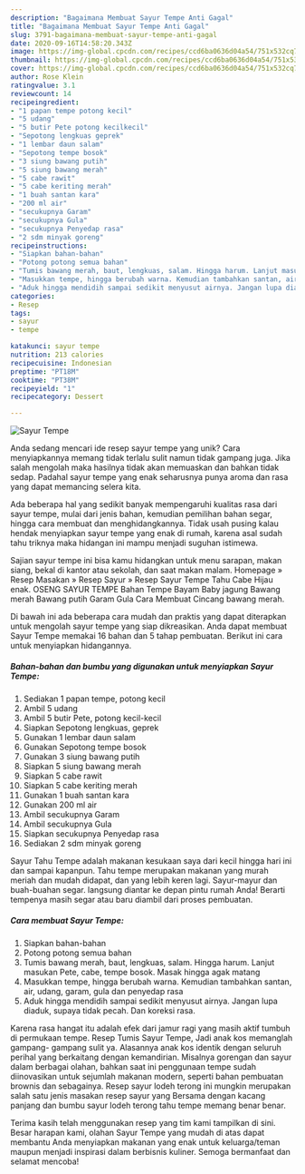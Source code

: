 ```yaml
---
description: "Bagaimana Membuat Sayur Tempe Anti Gagal"
title: "Bagaimana Membuat Sayur Tempe Anti Gagal"
slug: 3791-bagaimana-membuat-sayur-tempe-anti-gagal
date: 2020-09-16T14:58:20.343Z
image: https://img-global.cpcdn.com/recipes/ccd6ba0636d04a54/751x532cq70/sayur-tempe-foto-resep-utama.jpg
thumbnail: https://img-global.cpcdn.com/recipes/ccd6ba0636d04a54/751x532cq70/sayur-tempe-foto-resep-utama.jpg
cover: https://img-global.cpcdn.com/recipes/ccd6ba0636d04a54/751x532cq70/sayur-tempe-foto-resep-utama.jpg
author: Rose Klein
ratingvalue: 3.1
reviewcount: 14
recipeingredient:
- "1 papan tempe potong kecil"
- "5 udang"
- "5 butir Pete potong kecilkecil"
- "Sepotong lengkuas geprek"
- "1 lembar daun salam"
- "Sepotong tempe bosok"
- "3 siung bawang putih"
- "5 siung bawang merah"
- "5 cabe rawit"
- "5 cabe keriting merah"
- "1 buah santan kara"
- "200 ml air"
- "secukupnya Garam"
- "secukupnya Gula"
- "secukupnya Penyedap rasa"
- "2 sdm minyak goreng"
recipeinstructions:
- "Siapkan bahan-bahan"
- "Potong potong semua bahan"
- "Tumis bawang merah, baut, lengkuas, salam. Hingga harum. Lanjut masukan Pete, cabe, tempe bosok. Masak hingga agak matang"
- "Masukkan tempe, hingga berubah warna. Kemudian tambahkan santan, air, udang, garam, gula dan penyedap rasa"
- "Aduk hingga mendidih sampai sedikit menyusut airnya. Jangan lupa diaduk, supaya tidak pecah. Dan koreksi rasa."
categories:
- Resep
tags:
- sayur
- tempe

katakunci: sayur tempe 
nutrition: 213 calories
recipecuisine: Indonesian
preptime: "PT18M"
cooktime: "PT38M"
recipeyield: "1"
recipecategory: Dessert

---
```



![Sayur Tempe](https://img-global.cpcdn.com/recipes/ccd6ba0636d04a54/751x532cq70/sayur-tempe-foto-resep-utama.jpg)

Anda sedang mencari ide resep sayur tempe yang unik? Cara menyiapkannya memang tidak terlalu sulit namun tidak gampang juga. Jika salah mengolah maka hasilnya tidak akan memuaskan dan bahkan tidak sedap. Padahal sayur tempe yang enak seharusnya punya aroma dan rasa yang dapat memancing selera kita.

Ada beberapa hal yang sedikit banyak mempengaruhi kualitas rasa dari sayur tempe, mulai dari jenis bahan, kemudian pemilihan bahan segar, hingga cara membuat dan menghidangkannya. Tidak usah pusing kalau hendak menyiapkan sayur tempe yang enak di rumah, karena asal sudah tahu triknya maka hidangan ini mampu menjadi suguhan istimewa.

Sajian sayur tempe ini bisa kamu hidangkan untuk menu sarapan, makan siang, bekal di kantor atau sekolah, dan saat makan malam. Homepage » Resep Masakan » Resep Sayur » Resep Sayur Tempe Tahu Cabe Hijau enak. OSENG SAYUR TEMPE Bahan Tempe Bayam Baby jagung Bawang merah Bawang putih Garam Gula Cara Membuat Cincang bawang merah.


Di bawah ini ada beberapa cara mudah dan praktis yang dapat diterapkan untuk mengolah sayur tempe yang siap dikreasikan. Anda dapat membuat Sayur Tempe memakai 16 bahan dan 5 tahap pembuatan. Berikut ini cara untuk menyiapkan hidangannya.

<!--inarticleads1-->

##### Bahan-bahan dan bumbu yang digunakan untuk menyiapkan Sayur Tempe:

1. Sediakan 1 papan tempe, potong kecil
1. Ambil 5 udang
1. Ambil 5 butir Pete, potong kecil-kecil
1. Siapkan Sepotong lengkuas, geprek
1. Gunakan 1 lembar daun salam
1. Gunakan Sepotong tempe bosok
1. Gunakan 3 siung bawang putih
1. Siapkan 5 siung bawang merah
1. Siapkan 5 cabe rawit
1. Siapkan 5 cabe keriting merah
1. Gunakan 1 buah santan kara
1. Gunakan 200 ml air
1. Ambil secukupnya Garam
1. Ambil secukupnya Gula
1. Siapkan secukupnya Penyedap rasa
1. Sediakan 2 sdm minyak goreng


Sayur Tahu Tempe adalah makanan kesukaan saya dari kecil hingga hari ini dan sampai kapanpun. Tahu tempe merupakan makanan yang murah meriah dan mudah didapat, dan yang lebih keren lagi. Sayur-mayur dan buah-buahan segar. langsung diantar ke depan pintu rumah Anda! Berarti tempenya masih segar atau baru diambil dari proses pembuatan. 

<!--inarticleads2-->

##### Cara membuat Sayur Tempe:

1. Siapkan bahan-bahan
1. Potong potong semua bahan
1. Tumis bawang merah, baut, lengkuas, salam. Hingga harum. Lanjut masukan Pete, cabe, tempe bosok. Masak hingga agak matang
1. Masukkan tempe, hingga berubah warna. Kemudian tambahkan santan, air, udang, garam, gula dan penyedap rasa
1. Aduk hingga mendidih sampai sedikit menyusut airnya. Jangan lupa diaduk, supaya tidak pecah. Dan koreksi rasa.


Karena rasa hangat itu adalah efek dari jamur ragi yang masih aktif tumbuh di permukaan tempe. Resep Tumis Sayur Tempe, Jadi anak kos memanglah gampang- gampang sulit ya. Alasannya anak kos identik dengan seluruh perihal yang berkaitang dengan kemandirian. Misalnya gorengan dan sayur dalam berbagai olahan, bahkan saat ini penggunaan tempe sudah diinovasikan untuk sejumlah makanan modern, seperti bahan pembuatan brownis dan sebagainya. Resep sayur lodeh terong ini mungkin merupakan salah satu jenis masakan resep sayur yang Bersama dengan kacang panjang dan bumbu sayur lodeh terong tahu tempe memang benar benar. 

Terima kasih telah menggunakan resep yang tim kami tampilkan di sini. Besar harapan kami, olahan Sayur Tempe yang mudah di atas dapat membantu Anda menyiapkan makanan yang enak untuk keluarga/teman maupun menjadi inspirasi dalam berbisnis kuliner. Semoga bermanfaat dan selamat mencoba!
